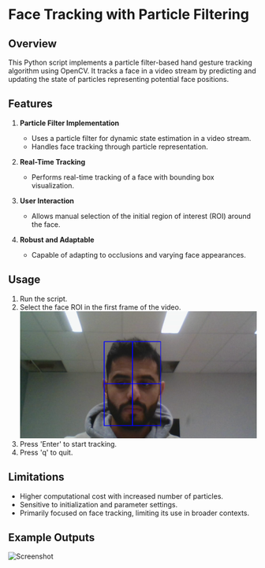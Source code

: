 # Face Tracking with Particle Filtering

## Overview
This Python script implements a particle filter-based hand gesture tracking algorithm using OpenCV. It tracks a face in a video stream by predicting and updating the state of particles representing potential face positions.

## Features
1. **Particle Filter Implementation**
   - Uses a particle filter for dynamic state estimation in a video stream.
   - Handles face tracking through particle representation.

2. **Real-Time Tracking**
   - Performs real-time tracking of a face with bounding box visualization.

3. **User Interaction**
   - Allows manual selection of the initial region of interest (ROI) around the face.

4. **Robust and Adaptable**
   - Capable of adapting to occlusions and varying face appearances.



## Usage
1. Run the script.
2. Select the face ROI in the first frame of the video.
![Screenshot](/results/leroi.png)
3. Press 'Enter' to start tracking.
4. Press 'q' to quit.

## Limitations
- Higher computational cost with increased number of particles.
- Sensitive to initialization and parameter settings.
- Primarily focused on face tracking, limiting its use in broader contexts.

## Example Outputs
![Screenshot](/results/ezgif-5-b9bf1a6753.gif)




